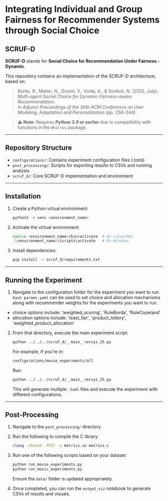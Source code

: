# Integrating Individual and Group Fairness for Recommender Systems through Social Choice

## SCRUF-D

**SCRUF-D** stands for **Social Choice for Recommendation Under Fairness - Dynamic**.

This repository contains an implementation of the SCRUF-D architecture, based on:

> Burke, R., Mattei, N., Grozin, V., Voida, A., & Sonboli, N. (2022, July).  
> *Multi-agent Social Choice for Dynamic Fairness-aware Recommendation*.  
> In *Adjunct Proceedings of the 30th ACM Conference on User Modeling, Adaptation and Personalization* (pp. 234–244).

> ⚠️ **Note**: Requires **Python 3.9 or earlier** due to compatibility with functions in the `Whalrus` package.

---

## Repository Structure

- `configurations/`: Contains experiment configuration files (.toml)
- `post_processing/`: Scripts for exporting results to CSVs and running analysis
- `scruf_d/`: Core SCRUF-D implementation and environment

---

## Installation

1. Create a Python virtual environment:

   ```bash
   python3 -m venv <environment_name>
   ```

2. Activate the virtual environment:

   ```bash
   source <environment_name>/bin/activate  # On Linux/Mac
   .\<environment_name>\Scripts\activate   # On Windows
   ```

3. Install dependencies:

   ```bash
   pip install -r scruf_d/requirements.txt
   ```

---

## Running the Experiment

1. Navigate to the configuration folder for the experiment you want to run.  ```bash params.yaml``` can be used to set choice and allocation mechanisms along with recommender weights for the experiments you want to run. 
 - choice options include: 'weighted_scoring', 'RuleBorda', 'RuleCopeland'
 - allocation options include: 'least_fair', 'product_lottery', 'weighted_product_allocation'
2. From that directory, execute the main experiment script:

   ```bash
   python ../../../scruf_d/__main__recsys_25.py
   ```

   For example, if you're in:

   ```bash
   configurations/movie_experiments/all
   ```

   Run:

   ```bash
   python ../../../scruf_d/__main__recsys_25.py
   ```

   This will generate multiple `.toml` files and execute the experiment with different configurations.

---

## Post-Processing

1. Navigate to the `post_processing/` directory.
2. Run the following to compile the C library
   ```bash
   clang -shared -fPIC -o metrics.so metrics.c
   ```
3. Run one of the following scripts based on your dataset:

   ```bash
   python run_movie_experiments.py
   python run_music_experiments.py
   ```

   Ensure the `data/` folder is updated appropriately.

4. Once completed, you can run the `output_viz` notebook to generate CSVs of results and visuals.
```
